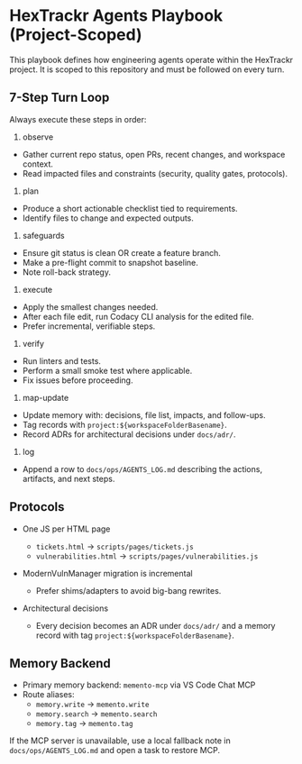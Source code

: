 # HexTrackr Agents Playbook (Project-Scoped)

This playbook defines how engineering agents operate within the HexTrackr project. It is scoped to this repository and must be followed on every turn.

## 7-Step Turn Loop

Always execute these steps in order:

1. observe

- Gather current repo status, open PRs, recent changes, and workspace context.
- Read impacted files and constraints (security, quality gates, protocols).

1. plan

- Produce a short actionable checklist tied to requirements.
- Identify files to change and expected outputs.

1. safeguards

- Ensure git status is clean OR create a feature branch.
- Make a pre-flight commit to snapshot baseline.
- Note roll-back strategy.

1. execute

- Apply the smallest changes needed.
- After each file edit, run Codacy CLI analysis for the edited file.
- Prefer incremental, verifiable steps.

1. verify

- Run linters and tests.
- Perform a small smoke test where applicable.
- Fix issues before proceeding.

1. map-update

- Update memory with: decisions, file list, impacts, and follow-ups.
- Tag records with `project:${workspaceFolderBasename}`.
- Record ADRs for architectural decisions under `docs/adr/`.

1. log

- Append a row to `docs/ops/AGENTS_LOG.md` describing the actions, artifacts, and next steps.

## Protocols

- One JS per HTML page
  - `tickets.html` → `scripts/pages/tickets.js`
  - `vulnerabilities.html` → `scripts/pages/vulnerabilities.js`

- ModernVulnManager migration is incremental
  - Prefer shims/adapters to avoid big-bang rewrites.

- Architectural decisions
  - Every decision becomes an ADR under `docs/adr/` and a memory record with tag `project:${workspaceFolderBasename}`.

## Memory Backend

- Primary memory backend: `memento-mcp` via VS Code Chat MCP
- Route aliases:
  - `memory.write` → `memento.write`
  - `memory.search` → `memento.search`
  - `memory.tag` → `memento.tag`

If the MCP server is unavailable, use a local fallback note in `docs/ops/AGENTS_LOG.md` and open a task to restore MCP.
